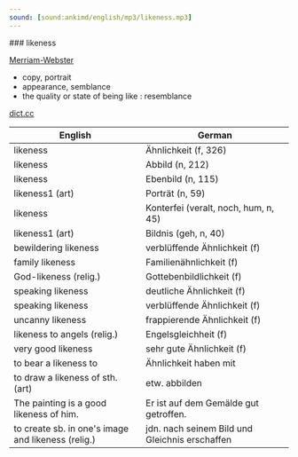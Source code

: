 ```yaml
---
sound: [sound:ankimd/english/mp3/likeness.mp3]
---
```


\### likeness

[Merriam-Webster](https://www.merriam-webster.com/dictionary/likeness)

- copy, portrait
- appearance, semblance
- the quality or state of being like : resemblance

[dict.cc](https://www.dict.cc/likeness)

| English        | German       |
| -------------- | ------------ |
| likeness | Ähnlichkeit (f, 326) |
| likeness | Abbild (n, 212) |
| likeness | Ebenbild (n, 115) |
| likeness1 (art) | Porträt (n, 59) |
| likeness | Konterfei (veralt, noch, hum, n, 45) |
| likeness1 (art) | Bildnis (geh, n, 40) |
| bewildering likeness | verblüffende Ähnlichkeit (f) |
| family likeness | Familienähnlichkeit (f) |
| God-likeness (relig.) | Gottebenbildlichkeit (f) |
| speaking likeness | deutliche Ähnlichkeit (f) |
| speaking likeness | verblüffende Ähnlichkeit (f) |
| uncanny likeness | frappierende Ähnlichkeit (f) |
| likeness to angels (relig.) | Engelsgleichheit (f) |
| very good likeness | sehr gute Ähnlichkeit (f) |
| to bear a likeness to | Ähnlichkeit haben mit |
| to draw a likeness of sth. (art) | etw. abbilden |
| The painting is a good likeness of him. | Er ist auf dem Gemälde gut getroffen. |
| to create sb. in one's image and likeness (relig.) | jdn. nach seinem Bild und Gleichnis erschaffen |
